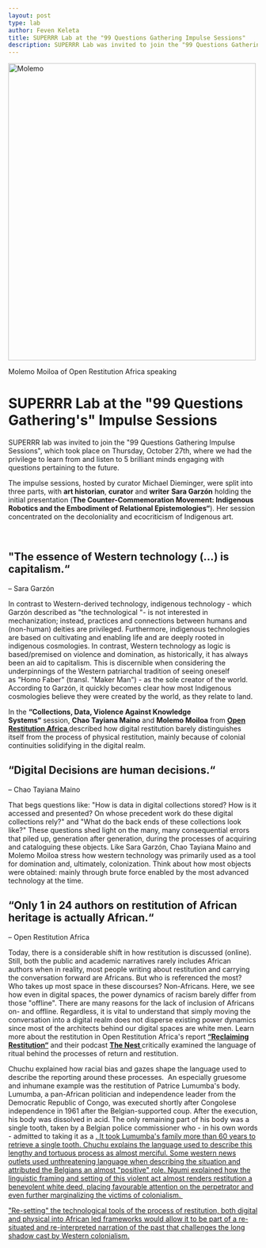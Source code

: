 ```yaml
---
layout: post
type: lab
author: Feven Keleta
title: SUPERRR Lab at the "99 Questions Gathering Impulse Sessions"
description: SUPERRR Lab was invited to join the "99 Questions Gathering Impulse Sessions" - read up on what we have learned there!
---
```


<img src="/assets/img/blog/molemo_moiloa_ora_speaking.png" alt= Molemo Moiloa of Open Restituion Africa holding a presentation width="500" height="600">
<p> Molemo Moiloa of Open Restitution Africa speaking</p>

<h1>SUPERRR Lab at the "99 Questions Gathering's" Impulse Sessions</h1>

<p>
SUPERRR lab was invited to join the "99 Questions Gathering Impulse Sessions", which took place on Thursday, October 27th, where we had the privilege to learn from and listen to 5 brilliant minds engaging with questions pertaining to the future.
</p>

<p>
The impulse sessions, hosted by curator Michael Dieminger, were split into three parts, with <b>art historian</b>, <b>curator</b> and <b>writer</b> <b>Sara Garzón</b> holding the initial presentation (<b>The Counter-Commemoration Movement: Indigenous Robotics and the Embodiment of Relational Epistemologies“</b>). Her session concentrated on the decoloniality and ecocriticism of Indigenous art.
</p>

<br>

<h2>"The essence of Western technology (…) is capitalism.“</h2>
<p>– Sara Garzón</p>

<p>
In contrast to Western-derived technology, indigenous technology - which Garzón described as "the technological "- is not interested in mechanization; instead, practices and connections between humans and (non-human) deities are privileged. Furthermore, indigenous technologies are based on cultivating and enabling life and are deeply rooted in indigenous cosmologies. In contrast, Western technology as logic is based/premised on violence and domination, as historically, it has always been an aid to capitalism. This is discernible when considering the underpinnings of the Western patriarchal tradition of seeing oneself as "Homo Faber" (transl. "Maker Man") - as the sole creator of the world.
According to Garzón, it quickly becomes clear how most Indigenous cosmologies believe they were created by the world, as they relate to land.
</p>

<p> In the <b>“Collections, Data, Violence Against Knowledge Systems“</b> session, <b>Chao Tayiana Maino</b> and <b>Molemo Moiloa</b> from <a href="https://openrestitution.africa"><b> Open Restitution Africa </b></a> described how digital restitution barely distinguishes itself from the process of physical restitution, mainly because of colonial continuities solidifying in the digital realm. </p>

<h2>“Digital Decisions are human decisions.“</h2>
<p>– Chao Tayiana Maino</p>

<p>
That begs questions like: "How is data in digital collections stored? How is it accessed and presented? On whose precedent work do these digital collections rely?" and "What do the back ends of these collections look like?" These questions shed light on the many, many consequential errors that piled up, generation after generation, during the processes of acquiring and cataloguing these objects. Like Sara Garzón, Chao Tayiana Maino and Molemo Moiloa stress how western technology was primarily used as a tool for domination and, ultimately, colonization. Think about how most objects were obtained: mainly through brute force enabled by the most advanced technology at the time.</p>

<h2>“Only 1 in 24 authors on restitution of African heritage is actually African.“</h2>
<p>– Open Restitution Africa</p>

<p>
Today, there is a considerable shift in how restitution is discussed (online). Still, both the public and academic narratives rarely includes African authors when in reality, most people writing about restitution and carrying the conversation forward are Africans. But who is referenced the most? Who takes up most space in these discourses? Non-Africans. Here, we see how even in digital spaces, the power dynamics of racism barely differ from those "offline". There are many reasons for the lack of inclusion of Africans on- and offline. Regardless, it is vital to understand that simply moving the conversation into a digital realm does not disperse existing power dynamics since most of the architects behind our digital spaces are white men. Learn more about the restitution in Open Restitution Africa's report <b><a href="https://openrestitution.africa/reclaiming-restitution-report/">“Reclaiming Restitution“</a></b> and their podcast <b><a href="https://openrestitution.africa/resources/podcast/>“Access For Who“.</a></b>
</p>
<p>
Subsequently, artist <b>Jim Chuchu</b> and <b>Dr Njoki Ngumi </b> from the Nairobi-based art collective <b><a href="https://thisisthenest.com“>The Nest </a></b> critically examined the language of ritual behind the processes of return and restitution.</p> 
<p>Chuchu explained how racial bias and gazes shape the language used to describe the reporting around these processes. 
An especially gruesome and inhumane example was the restitution of Patrice Lumumba's body. Lumumba, a pan-African politician and independence leader from the Democratic Republic of Congo, was executed shortly after Congolese independence in 1961 after the Belgian-supported coup. After the execution, his body was dissolved in acid. The only remaining part of his body was a single tooth, taken by a Belgian police commissioner who - in his own words - admitted to taking it as a <a href="https://www.politico.eu/article/lumumba-tooth-belgium-unfinished-reckoning-colonial-past/>“"hunting trophy"“</a> . It took Lumumba's family more than 60 years to retrieve a single tooth. Chuchu explains the language used to describe this lengthy and tortuous process as almost merciful. Some western news outlets used unthreatening language when describing the situation and attributed the Belgians an almost "positive" role. Ngumi explained how the linguistic framing and setting of this violent act almost renders restitution a benevolent white deed, placing favourable attention on the perpetrator and even further marginalizing the victims of colonialism. 
</p>

<p>
"Re-setting" the technological tools of the process of restitution, both digital and physical into African led frameworks would allow it to be part of a re-situated and re-interpreted narration of the past that challenges the long shadow cast by Western colonialism.
</p>


